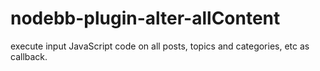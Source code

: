 # nodebb-plugin-alter-allContent
execute input JavaScript code on all posts, topics and categories, etc as callback.
